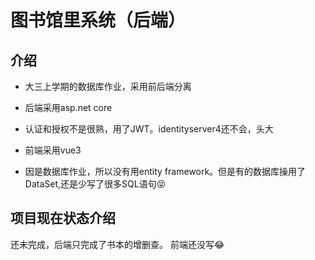 # 图书馆里系统（后端）

## 介绍

- 大三上学期的数据库作业，采用前后端分离  

- 后端采用asp.net core  

- 认证和授权不是很熟，用了JWT。identityserver4还不会，头大  

- 前端采用vue3  

- 因是数据库作业，所以没有用entity framework。但是有的数据库操用了DataSet,还是少写了很多SQL语句😝

## 项目现在状态介绍

还未完成，后端只完成了书本的增删查。  前端还没写😂

